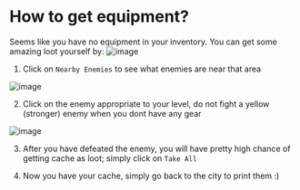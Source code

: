 # How to get equipment?
Seems like you have no equipment in your inventory.
You can get some amazing loot yourself by: 
![image](https://user-images.githubusercontent.com/18545294/147309356-69ebc040-b1db-4a68-804d-bc5714efb64e.png)

1. Click on `Nearby Enemies` to see what enemies are near that area

![image](https://user-images.githubusercontent.com/18545294/147309416-5bae5420-d47e-4429-99e9-3884be153cfb.png)

2. Click on the enemy appropriate to your level, do not fight a yellow (stronger) enemy when you dont have any gear

![image](https://user-images.githubusercontent.com/18545294/147309576-640ae4c8-9d27-4719-8e06-ed82bc7a2d23.png)

3. After you have defeated the enemy, you will have pretty high chance of getting cache as loot; simply click on `Take All`

4. Now you have your cache, simply go back to the city to print them :)
